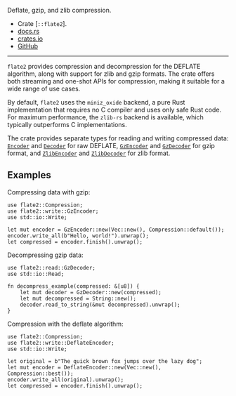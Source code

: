 Deflate, gzip, and zlib compression.

- Crate [`::flate2`].
- [docs.rs](https://docs.rs/flate2)
- [crates.io](https://crates.io/crates/flate2)
- [GitHub](https://github.com/rust-lang/flate2-rs)

---

`flate2` provides compression and decompression for the DEFLATE algorithm,
along with support for zlib and gzip formats.
The crate offers both streaming and one-shot APIs for compression,
making it suitable for a wide range of use cases.

By default, `flate2` uses the `miniz_oxide` backend,
a pure Rust implementation that requires no C compiler
and uses only safe Rust code.
For maximum performance, the `zlib-rs` backend is available,
which typically outperforms C implementations.

The crate provides separate types for reading and writing compressed data:
[`Encoder`] and [`Decoder`] for raw DEFLATE,
[`GzEncoder`] and [`GzDecoder`] for gzip format,
and [`ZlibEncoder`] and [`ZlibDecoder`] for zlib format.

## Examples

Compressing data with gzip:

```
use flate2::Compression;
use flate2::write::GzEncoder;
use std::io::Write;

let mut encoder = GzEncoder::new(Vec::new(), Compression::default());
encoder.write_all(b"Hello, world!").unwrap();
let compressed = encoder.finish().unwrap();
```

Decompressing gzip data:

```
use flate2::read::GzDecoder;
use std::io::Read;

fn decompress_example(compressed: &[u8]) {
    let mut decoder = GzDecoder::new(compressed);
    let mut decompressed = String::new();
    decoder.read_to_string(&mut decompressed).unwrap();
}
```

Compression with the deflate algorithm:

```
use flate2::Compression;
use flate2::write::DeflateEncoder;
use std::io::Write;

let original = b"The quick brown fox jumps over the lazy dog";
let mut encoder = DeflateEncoder::new(Vec::new(), Compression::best());
encoder.write_all(original).unwrap();
let compressed = encoder.finish().unwrap();
```

[`Encoder`]: crate::flate2::write::DeflateEncoder
[`Decoder`]: crate::flate2::read::DeflateDecoder
[`GzEncoder`]: crate::flate2::write::GzEncoder
[`GzDecoder`]: crate::flate2::read::GzDecoder
[`ZlibEncoder`]: crate::flate2::write::ZlibEncoder
[`ZlibDecoder`]: crate::flate2::read::ZlibDecoder
